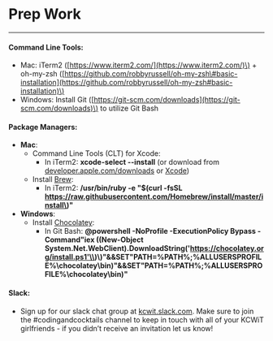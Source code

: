 # Prep Work

---

#### Command Line Tools:

* Mac: iTerm2 \([https://www.iterm2.com/](https://www.iterm2.com/)\) + oh-my-zsh \([https://github.com/robbyrussell/oh-my-zsh\#basic-installation](https://github.com/robbyrussell/oh-my-zsh#basic-installation)\)
* Windows: Install Git \([https://git-scm.com/downloads](https://git-scm.com/downloads)\) to utilize Git Bash

#### Package Managers:

* **Mac**:
  * Command Line Tools \(CLT\) for Xcode:
    * In iTerm2: **xcode-select --install**
      \(or download from [developer.apple.com/downloads](https://developer.apple.com/downloads) or [Xcode](https://itunes.apple.com/us/app/xcode/id497799835)\)
  * Install [Brew](http://brew.sh/):
    * In iTerm2: **/usr/bin/ruby -e "$\(curl -fsSL https://raw.githubusercontent.com/Homebrew/install/master/install\)"**
* **Windows**:
  * Install [Chocolatey](https://chocolatey.org/): 
    * In Git Bash: **@powershell -NoProfile -ExecutionPolicy Bypass -Command"iex \(\(New-Object System.Net.WebClient\).DownloadString\('https://chocolatey.org/install.ps1'\\)\\)"&&SET"PATH=%PATH%;%ALLUSERSPROFILE%\chocolatey\bin\)"&&SET"PATH=%PATH%;%ALLUSERSPROFILE%\chocolatey\bin\)"**

#### Slack:

* Sign up for our slack chat group at [kcwit.slack.com](http://kcwit.slack.com). Make sure to join the \#codingandcocktails channel to keep in touch with all of your KCWiT girlfriends - if you didn’t receive an invitation let us know!



